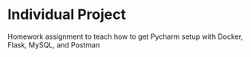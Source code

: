 # Individual Project 
Homework assignment to teach how to get Pycharm setup with Docker, Flask, MySQL, and Postman


